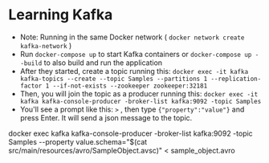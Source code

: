 # Learning Kafka

* Note: Running in the same Docker network ( `docker network create kafka-network` )
* Run `docker-compose up` to start Kafka containers or `docker-compose up --build` to also build and run the application
* After they started, create a topic running this: `docker exec -it kafka kafka-topics --create --topic Samples --partitions 1 --replication-factor 1 --if-not-exists --zookeeper zookeeper:32181`
* Then, you will join the topic as a producer running this: `docker exec -it kafka kafka-console-producer -broker-list kafka:9092 -topic Samples`
* You'll see a prompt like this: `>` , then type `{"property":"value"}` and press Enter. It will send a json message to the topic.


docker exec kafka kafka-console-producer -broker-list kafka:9092 -topic Samples --property value.schema="$(cat src/main/resources/avro/SampleObject.avsc)" < sample_object.avro